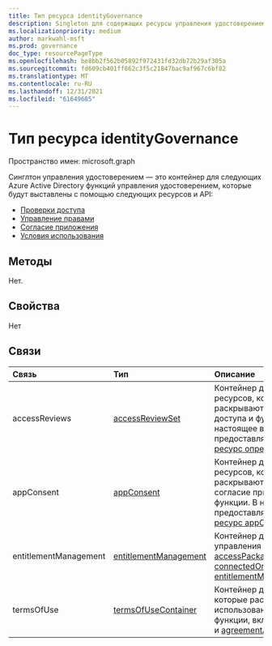 ```yaml
---
title: Тип ресурса identityGovernance
description: Singleton для содержащих ресурсы управления удостоверением.
ms.localizationpriority: medium
author: markwahl-msft
ms.prod: governance
doc_type: resourcePageType
ms.openlocfilehash: be8bb2f562b05892f972431fd32db72b29af305a
ms.sourcegitcommit: fd609cb401ff862c3f5c21847bac9af967c6bf82
ms.translationtype: MT
ms.contentlocale: ru-RU
ms.lasthandoff: 12/31/2021
ms.locfileid: "61649685"
---
```

# <a name="identitygovernance-resource-type"></a>Тип ресурса identityGovernance

Пространство имен: microsoft.graph

Синглтон управления удостоверением — это контейнер для следующих Azure Active Directory функций управления удостоверением, которые будут выставлены с помощью следующих ресурсов и API:

+ [Проверки доступа](accessreviewsv2-overview.md)
+ [Управление правами](entitlementmanagement-overview.md)
+ [Согласие приложения](consentrequests-overview.md)
+ [Условия использования](agreement.md)

## <a name="methods"></a>Методы

Нет.

## <a name="properties"></a>Свойства

Нет

## <a name="relationships"></a>Связи

|Связь|Тип|Описание|
|:---|:---|:---|
|accessReviews|[accessReviewSet](accessreviewset.md)| Контейнер для базовых ресурсов, которые раскрывают API обзоров доступа и функций. В настоящее время предоставляется [только ресурс определений.](accessreviewscheduledefinition.md)|
|appConsent|[appConsent](appconsentapprovalroute.md)| Контейнер для базовых ресурсов, которые раскрывают API запроса на согласие приложения и функции. В настоящее время предоставляется [только ресурс appConsentRequests.](appconsentrequest.md)|
|entitlementManagement|[entitlementManagement](entitlementmanagement.md)| Контейнер для ресурсов управления правами, включая [accessPackageCatalog,](accesspackagecatalog.md) [connectedOrganization](connectedorganization.md)и [entitlementManagementSettings.](entitlementmanagementsettings.md)|
|termsOfUse|[termsOfUseContainer](termsofusecontainer.md)| Контейнер для ресурсов, которые раскрывают условия использования API [](agreement.md) и его функции, включая соглашения и [agreementAcceptances.](agreementacceptance.md) |

